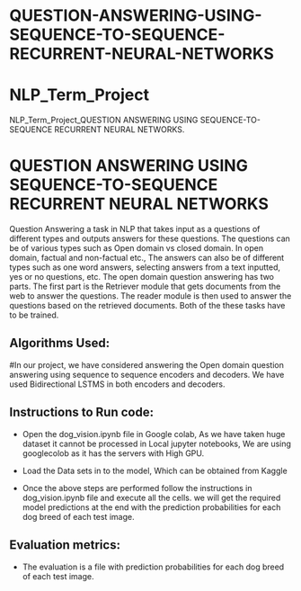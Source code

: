 # QUESTION-ANSWERING-USING-SEQUENCE-TO-SEQUENCE-RECURRENT-NEURAL-NETWORKS
# NLP_Term_Project
NLP_Term_Project_QUESTION ANSWERING USING SEQUENCE-TO-SEQUENCE RECURRENT NEURAL NETWORKS.


# QUESTION ANSWERING USING SEQUENCE-TO-SEQUENCE RECURRENT NEURAL NETWORKS


Question Answering a task in NLP that takes input as a questions of different types and outputs answers for these questions. The questions can be of various types such as Open domain vs closed domain. In open domain, factual and non-factual etc., The answers can also be of different types such as one word answers, selecting answers from a text inputted, yes or no questions, etc.  The open domain question answering has two parts. The first part is the Retriever module that gets documents from the web to answer the questions. The reader module is then used to answer the questions based on the retrieved documents. Both of the these tasks have to be trained.



## Algorithms Used:
#In our project, we have considered answering the Open domain question answering using sequence to sequence encoders and decoders. We have used Bidirectional LSTMS in both encoders and decoders.
  

## Instructions to Run code:

- Open the dog_vision.ipynb file in Google colab, As we have taken huge dataset it cannot be processed in Local jupyter notebooks,
 We are using googlecolob as it has the servers with High GPU.

- Load the Data sets in to the model, Which can be obtained from Kaggle

- Once the above steps are performed follow the instructions in dog_vision.ipynb file and execute all the cells.
  we will get the required model predictions at the end with the prediction probabilities for each dog breed of each test image.

 
## Evaluation metrics:
  
  - The evaluation is a file with prediction probabilities for each dog breed of each test image.

